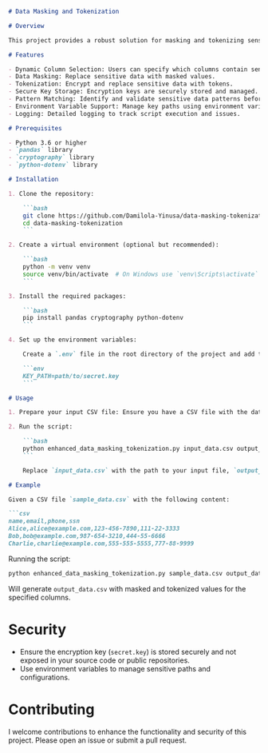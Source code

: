 ```markdown
# Data Masking and Tokenization

# Overview

This project provides a robust solution for masking and tokenizing sensitive data in datasets using Python. The script utilizes the `pandas` library for data manipulation and the `cryptography` library for secure tokenization. The main goal is to protect sensitive information in datasets before storing them in cloud databases or sharing them across different platforms.

# Features

- Dynamic Column Selection: Users can specify which columns contain sensitive data.
- Data Masking: Replace sensitive data with masked values.
- Tokenization: Encrypt and replace sensitive data with tokens.
- Secure Key Storage: Encryption keys are securely stored and managed.
- Pattern Matching: Identify and validate sensitive data patterns before processing.
- Environment Variable Support: Manage key paths using environment variables.
- Logging: Detailed logging to track script execution and issues.

# Prerequisites

- Python 3.6 or higher
- `pandas` library
- `cryptography` library
- `python-dotenv` library

# Installation

1. Clone the repository:

    ```bash
    git clone https://github.com/Damilola-Yinusa/data-masking-tokenization.git
    cd data-masking-tokenization
    ```

2. Create a virtual environment (optional but recommended):

    ```bash
    python -m venv venv
    source venv/bin/activate  # On Windows use `venv\Scripts\activate`
    ```

3. Install the required packages:

    ```bash
    pip install pandas cryptography python-dotenv
    ```

4. Set up the environment variables:

    Create a `.env` file in the root directory of the project and add the following line (optional):

    ```env
    KEY_PATH=path/to/secret.key
    ```

# Usage

1. Prepare your input CSV file: Ensure you have a CSV file with the data you want to mask and tokenize.

2. Run the script:

    ```bash
    python enhanced_data_masking_tokenization.py input_data.csv output_data.csv email phone ssn --key_path=my_secret.key
    ```

    Replace `input_data.csv` with the path to your input file, `output_data.csv` with the desired output file path, and `email phone ssn` with the columns you want to mask and tokenize. The `--key_path` argument is optional and can be omitted if you use the `.env` file.

# Example

Given a CSV file `sample_data.csv` with the following content:

```csv
name,email,phone,ssn
Alice,alice@example.com,123-456-7890,111-22-3333
Bob,bob@example.com,987-654-3210,444-55-6666
Charlie,charlie@example.com,555-555-5555,777-88-9999
```

Running the script:

```bash
python enhanced_data_masking_tokenization.py sample_data.csv output_data.csv email phone ssn
```

Will generate `output_data.csv` with masked and tokenized values for the specified columns.

# Security

- Ensure the encryption key (`secret.key`) is stored securely and not exposed in your source code or public repositories.
- Use environment variables to manage sensitive paths and configurations.

# Contributing

I welcome contributions to enhance the functionality and security of this project. Please open an issue or submit a pull request.


